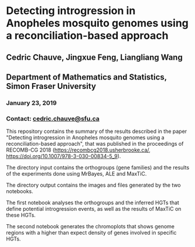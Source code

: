 # Detecting introgression in Anopheles mosquito genomes using a reconciliation-based approach
## Cedric Chauve, Jingxue Feng, Liangliang Wang
## Department of Mathematics and Statistics, Simon Fraser University
### January 23, 2019
### Contact: cedric.chauve@sfu.ca


This repository contains the summary of the results described in the paper "Detecting introgression in Anopheles mosquito genomes using a reconciliation-based approach", that was published in the proceedings of RECOMB-CG 2018 (https://recombcg2018.usherbrooke.ca/, https://doi.org/10.1007/978-3-030-00834-5_9).

The directory input contains the orthogroups (gene families) and the results of the experiments done using MrBayes, ALE and MaxTiC.

The directory output contains the images and files generated by the two notebooks. 

The first notebook analyses the orthogroups and the inferred HGTs that define potential introgression events, as well as the results of MaxTiC on these HGTs.

The second notebook generates the chromoplots that shows genome regions with a higher than expect density of genes involved in specific HGTs.
